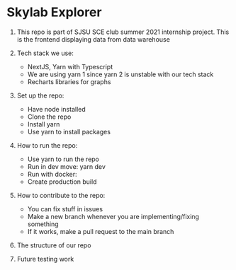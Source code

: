 # Skylab Explorer
1. This repo is part of SJSU SCE club summer 2021 internship project. This is the frontend displaying data from data warehouse
2. Tech stack we use:
    - NextJS, Yarn with Typescript
    - We are using yarn 1 since yarn 2 is unstable with our tech stack
    - Recharts libraries for graphs
3. Set up the repo:
    - Have node installed
    - Clone the repo
    - Install yarn
    - Use yarn to install packages
4. How to run the repo:
    - Use yarn to run the repo
    - Run in dev move: yarn dev
    - Run with docker:
    - Create production build
5. How to contribute to the repo:
    - You can fix stuff in issues
    - Make a new branch whenever you are implementing/fixing something
    - If it works, make a pull request to the main branch
6. The structure of our repo

7. Future testing work


